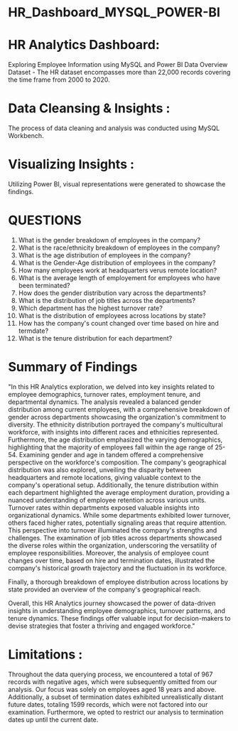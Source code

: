 # HR_Dashboard_MYSQL_POWER-BI

# HR Analytics Dashboard: 
Exploring Employee Information using MySQL and Power BI Data Overview Dataset - The HR dataset encompasses more than 22,000 records covering the time frame from 2000 to 2020.

# Data Cleansing & Insights :
The process of data cleaning and analysis was conducted using MySQL Workbench.

# Visualizing Insights :
Utilizing Power BI, visual representations were generated to showcase the findings.

# QUESTIONS
1. What is the gender breakdown of employees in the company?
2. What is the race/ethnicity breakdown of employees in the company?
3. What is the age distribution of employees in the company?
4. What is the  Gender-Age distribution of employees in the company?
5. How many employees work at headquarters verus remote location?
6. What is the average length of employement for employees who have been terminated?
7. How does the gender distribution vary across the departments?
8. What is the distribution of job titles across the departments?
9. Which department has the highest turnover rate?
10. What is the distribution of employees across locations by state?
11. How has the company's count changed over time based on hire and termdate?
12. What is the tenure distribution for each department?

# Summary of Findings
"In this HR Analytics exploration, we delved into key insights related to employee demographics, turnover rates, employment tenure, and departmental dynamics. The analysis revealed a balanced gender distribution among current employees, with a comprehensive breakdown of gender across departments showcasing the organization's commitment to diversity. The ethnicity distribution portrayed the company's multicultural workforce, with insights into different races and ethnicities represented. Furthermore, the age distribution emphasized the varying demographics, highlighting that the majority of employees fall within the age range of 25-54. Examining gender and age in tandem offered a comprehensive perspective on the workforce's composition.
The company's geographical distribution was also explored, unveiling the disparity between headquarters and remote locations, giving valuable context to the company's operational setup. Additionally, the tenure distribution within each department highlighted the average employment duration, providing a nuanced understanding of employee retention across various units.
Turnover rates within departments exposed valuable insights into organizational dynamics. While some departments exhibited lower turnover, others faced higher rates, potentially signaling areas that require attention. This perspective into turnover illuminated the company's strengths and challenges.
The examination of job titles across departments showcased the diverse roles within the organization, underscoring the versatility of employee responsibilities. Moreover, the analysis of employee count changes over time, based on hire and termination dates, illustrated the company's historical growth trajectory and the fluctuation in its workforce.

Finally, a thorough breakdown of employee distribution across locations by state provided an overview of the company's geographical reach.

Overall, this HR Analytics journey showcased the power of data-driven insights in understanding employee demographics, turnover patterns, and tenure dynamics. These findings offer valuable input for decision-makers to devise strategies that foster a thriving and engaged workforce."

# Limitations : 
Throughout the data querying process, we encountered a total of 967 records with negative ages, which were subsequently omitted from our analysis. Our focus was solely on employees aged 18 years and above. Additionally, a subset of termination dates exhibited unrealistically distant future dates, totaling 1599 records, which were not factored into our examination. Furthermore, we opted to restrict our analysis to termination dates up until the current date.








